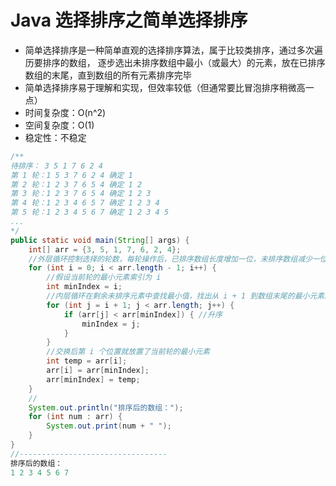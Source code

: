 # Java 选择排序之简单选择排序
- 简单选择排序是一种简单直观的选择排序算法，属于比较类排序，通过多次遍历要排序的数组， 逐步选出未排序数组中最小（或最大）的元素，放在已排序数组的末尾，直到数组的所有元素排序完毕
- 简单选择排序易于理解和实现，但效率较低（但通常要比冒泡排序稍微高一点）
- 时间复杂度：O(n^2)
- 空间复杂度：O(1)
- 稳定性：不稳定

```java
/**
待排序： 3 5 1 7 6 2 4
第 1 轮：1 5 3 7 6 2 4 确定 1
第 2 轮：1 2 3 7 6 5 4 确定 1 2
第 3 轮：1 2 3 7 6 5 4 确定 1 2 3
第 4 轮：1 2 3 4 6 5 7 确定 1 2 3 4
第 5 轮：1 2 3 4 5 6 7 确定 1 2 3 4 5
...
*/
public static void main(String[] args) {
    int[] arr = {3, 5, 1, 7, 6, 2, 4};
    //外层循环控制选择的轮数，每轮操作后，已排序数组长度增加一位，未排序数组减少一位
    for (int i = 0; i < arr.length - 1; i++) {
        //假设当前轮的最小元素索引为 i
        int minIndex = i;
        //内层循环在剩余未排序元素中查找最小值，找出从 i + 1 到数组末尾的最小元素的索引
        for (int j = i + 1; j < arr.length; j++) {
            if (arr[j] < arr[minIndex]) { //升序
                minIndex = j;
            }
        }
        //交换后第 i 个位置就放置了当前轮的最小元素
        int temp = arr[i];
        arr[i] = arr[minIndex];
        arr[minIndex] = temp;
    }
    //
    System.out.println("排序后的数组：");
    for (int num : arr) {
        System.out.print(num + " ");
    }
}
//---------------------------------
排序后的数组：
1 2 3 4 5 6 7 
```